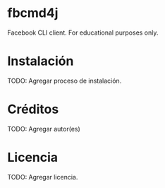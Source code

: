 # fbcmd4j
Facebook CLI client. For educational purposes only.
# Instalación
TODO: Agregar proceso de instalación.
# Créditos
TODO: Agregar autor(es)
# Licencia
TODO: Agregar licencia.
